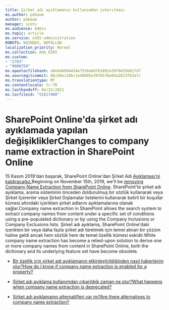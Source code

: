 ```yaml
---
title: Şirket adı ayıklamanın kullanımdan çıkarılması
ms.author: pebaum
author: pebaum
manager: scotv
ms.audience: Admin
ms.topic: article
ms.service: o365-administration
ROBOTS: NOINDEX, NOFOLLOW
localization_priority: Normal
ms.collection: Adm_O365
ms.custom:
- "2703"
- "9000759"
ms.openlocfilehash: a0e646694424e7526e8d761092a39f94356017d7
ms.sourcegitcommit: 8bc60ec34bc1e40685e3976576e04a2623f63a7c
ms.translationtype: MT
ms.contentlocale: tr-TR
ms.lasthandoff: 04/15/2021
ms.locfileid: "51817408"
---
```

# <a name="changes-to-company-name-extraction-in-sharepoint-online"></a><span data-ttu-id="2c6d4-102">SharePoint Online'da şirket adı ayıklamada yapılan değişiklikler</span><span class="sxs-lookup"><span data-stu-id="2c6d4-102">Changes to company name extraction in SharePoint Online</span></span>

<span data-ttu-id="2c6d4-103">15 Kasım 2019'dan başarak, SharePoint Online'dan Şirket Adı [Ayıklaması'ni kaldıracağız.](https://docs.microsoft.com/sharepoint/changes-to-company-name-extraction-in-sharepoint-online)</span><span class="sxs-lookup"><span data-stu-id="2c6d4-103">Beginning on November 15th, 2019, we'll be [removing Company Name Extraction from SharePoint Online](https://docs.microsoft.com/sharepoint/changes-to-company-name-extraction-in-sharepoint-online).</span></span> <span data-ttu-id="2c6d4-104">SharePoint'te şirket adı ayıklama, arama sisteminin önceden doldurulmuş bir sözlük kullanarak veya Şirket İçerenler veya Şirket Dışlamalar listelerini kullanarak belirli bir koşullar kümesi altındaki içerikten şirket adlarını ayıklamalarına olanak sağlar.</span><span class="sxs-lookup"><span data-stu-id="2c6d4-104">Company name extraction in SharePoint allows the search system to extract company names from content under a specific set of conditions using a pre-populated dictionary or by using the Company Inclusions or Company Exclusions lists.</span></span> <span data-ttu-id="2c6d4-105">Şirket adı ayıklama, SharePoint Online'daki içerikten bir veya daha fazla şirket adı türetmek için temel alınan bir çözüm haline geldi ancak hem sözlük hem de temel özellik kümesi eskidir.</span><span class="sxs-lookup"><span data-stu-id="2c6d4-105">While company name extraction has become a relied-upon solution to derive one or more company names from content in SharePoint Online, both the dictionary and its underlying feature set have become obsolete.</span></span>

- [<span data-ttu-id="2c6d4-106">Bir özellik için şirket adı ayıklamanın etkinleştirildiğinden nasıl haberlerim olur?</span><span class="sxs-lookup"><span data-stu-id="2c6d4-106">How do I know if company name extraction is enabled for a property?</span></span>](https://docs.microsoft.com/sharepoint/changes-to-company-name-extraction-in-sharepoint-online#how-do-i-know-if-company-name-extraction-is-enabled-for-a-property)

- [<span data-ttu-id="2c6d4-107">Şirket adı ayıklama kullanımdan çıkarıldığı zaman ne olur?</span><span class="sxs-lookup"><span data-stu-id="2c6d4-107">What happens when company name extraction is deprecated?</span></span>](https://docs.microsoft.com/sharepoint/changes-to-company-name-extraction-in-sharepoint-online#what-happens-when-company-name-extraction-is-deprecated) 

- [<span data-ttu-id="2c6d4-108">Şirket adı ayıklamanın alternatifleri var mı?</span><span class="sxs-lookup"><span data-stu-id="2c6d4-108">Are there alternatives to company name extraction?</span></span>](https://docs.microsoft.com/sharepoint/changes-to-company-name-extraction-in-sharepoint-online#are-there-alternatives-to-company-name-extraction) 
